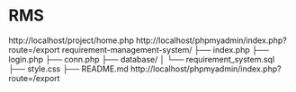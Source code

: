# RMS
http://localhost/project/home.php
http://localhost/phpmyadmin/index.php?route=/export
requirement-management-system/
├── index.php
├── login.php
├── conn.php
├── database/
│   └── requirement_system.sql
├── style.css
├── README.md
http://localhost/phpmyadmin/index.php?route=/export
